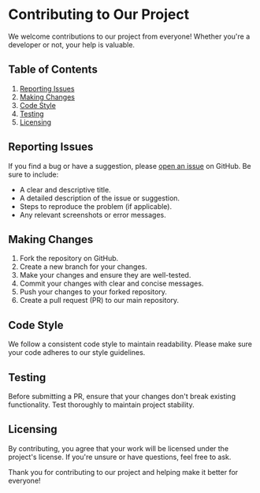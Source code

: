 # Contributing to Our Project

We welcome contributions to our project from everyone! Whether you're a developer or not, your help is valuable.

## Table of Contents
1. [Reporting Issues](#reporting-issues)
2. [Making Changes](#making-changes)
3. [Code Style](#code-style)
4. [Testing](#testing)
5. [Licensing](#licensign)

## Reporting Issues

If you find a bug or have a suggestion, please [open an issue](https://github.com/KuceraMar/AnsibleServerStarter/issues) on GitHub. Be sure to include:

- A clear and descriptive title.
- A detailed description of the issue or suggestion.
- Steps to reproduce the problem (if applicable).
- Any relevant screenshots or error messages.

## Making Changes

1. Fork the repository on GitHub.
2. Create a new branch for your changes.
3. Make your changes and ensure they are well-tested.
4. Commit your changes with clear and concise messages.
5. Push your changes to your forked repository.
6. Create a pull request (PR) to our main repository.

## Code Style

We follow a consistent code style to maintain readability. Please make sure your code adheres to our style guidelines.

## Testing

Before submitting a PR, ensure that your changes don't break existing functionality. Test thoroughly to maintain project stability.

## Licensing

By contributing, you agree that your work will be licensed under the project's license. If you're unsure or have questions, feel free to ask.

Thank you for contributing to our project and helping make it better for everyone!
